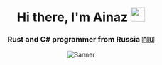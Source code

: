 <h1 align="center">Hi there, I'm Ainaz
<img src="https://github.com/blackcater/blackcater/raw/main/images/Hi.gif" height="32"/></h1>
<h3 align="center">Rust and C# programmer from Russia 🇷🇺</h3>
<p align="center">
  <img alt="Banner" src="https://media.tenor.com/1Ibyy90wEvQAAAAC/boykisser.gif">
<p\>

<!--
**TotallyNotAinaz/TotallyNotAinaz** is a ✨ _special_ ✨ repository because its `README.md` (this file) appears on your GitHub profile.

Here are some ideas to get you started:

- 🔭 I’m currently working on ...
- 🌱 I’m currently learning ...
- 👯 I’m looking to collaborate on ...
- 🤔 I’m looking for help with ...
- 💬 Ask me about ...
- 📫 How to reach me: ...
- 😄 Pronouns: ...
- ⚡ Fun fact: ...
-->
